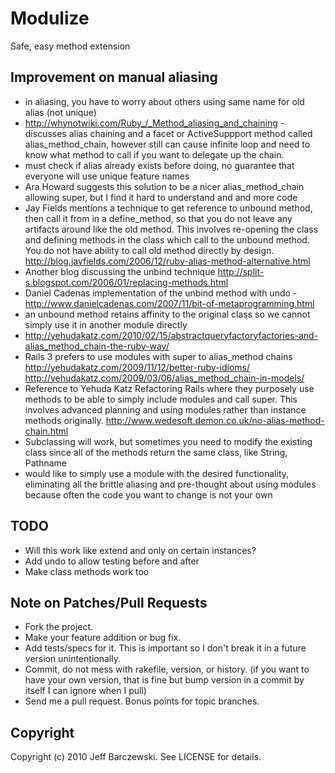 # Modulize

Safe, easy method extension

## Improvement on manual aliasing

 - in aliasing, you have to worry about others using same name for old alias (not unique)
 - http://whynotwiki.com/Ruby_/_Method_aliasing_and_chaining - discusses alias chaining and a facet or ActiveSuppport method called alias_method_chain, however still can cause infinite loop and need to know what method to call if you want to delegate up the chain.
 - must check if alias already exists before doing, no guarantee that everyone will use unique feature names
 - Ara Howard suggests this solution to be a nicer alias_method_chain allowing super, but I find it hard to understand and and more code
 - Jay Fields mentions a technique to get reference to unbound method, then call it from in a define_method, so that you do not leave any artifacts around like the old method. This involves re-opening the class and defining methods in the class which call to the unbound method. You do not have ability to call old method directly by design. http://blog.jayfields.com/2006/12/ruby-alias-method-alternative.html
 - Another blog discussing the unbind technique http://split-s.blogspot.com/2006/01/replacing-methods.html
 - Daniel Cadenas implementation of the unbind method with undo - http://www.danielcadenas.com/2007/11/bit-of-metaprogramming.html
 - an unbound method retains affinity to the original class so we cannot simply use it in another module directly
 - http://yehudakatz.com/2010/02/15/abstractqueryfactoryfactories-and-alias_method_chain-the-ruby-way/
 - Rails 3 prefers to use modules with super to alias_method chains http://yehudakatz.com/2009/11/12/better-ruby-idioms/ http://yehudakatz.com/2009/03/06/alias_method_chain-in-models/
 - Reference to Yehuda Katz Refactoring Rails where they purposely use methods to be able to simply include modules and call super. This involves advanced planning and using modules rather than instance methods originally. http://www.wedesoft.demon.co.uk/no-alias-method-chain.html
 - Subclassing will work, but sometimes you need to modify the existing class since all of the methods return the same class, like String, Pathname
 - would like to simply use a module with the desired functionality, eliminating all the brittle aliasing and pre-thought about using modules because often the code you want to change is not your own


## TODO

 - Will this work like extend and only on certain instances?
 - Add undo to allow testing before and after
 - Make class methods work too

## Note on Patches/Pull Requests

 - Fork the project.
 - Make your feature addition or bug fix.
 - Add tests/specs for it. This is important so I don't break it in a future version unintentionally.
 - Commit, do not mess with rakefile, version, or history. (if you want to have your own version, that is fine but bump version in a commit by itself I can ignore when I pull)
 - Send me a pull request. Bonus points for topic branches.



## Copyright

Copyright (c) 2010 Jeff Barczewski. See LICENSE for details.


